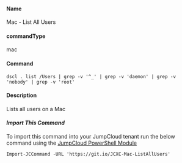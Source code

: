 #### Name

Mac - List All Users

#### commandType

mac

#### Command

```
dscl . list /Users | grep -v '^_' | grep -v 'daemon' | grep -v 'nobody' | grep -v 'root'
```

#### Description

Lists all users on a Mac
#### *Import This Command*

To import this command into your JumpCloud tenant run the below command using the [JumpCloud PowerShell Module](https://github.com/TheJumpCloud/support/wiki/Installing-the-JumpCloud-PowerShell-Module)

```
Import-JCCommand -URL 'https://git.io/JCXC-Mac-ListAllUsers'
```
